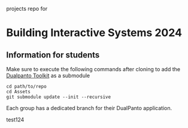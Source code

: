 projects repo for 
# Building Interactive Systems 2024

## Information for students
Make sure to execute the following commands after cloning to add the [Dualpanto Toolkit](https://github.com/HassoPlattnerInstituteHCI/unity-dualpanto-toolki)
as a submodule
```
cd path/to/repo
cd Assets
git submodule update --init --recursive
```

Each group has a dedicated branch for their DualPanto application.

test124